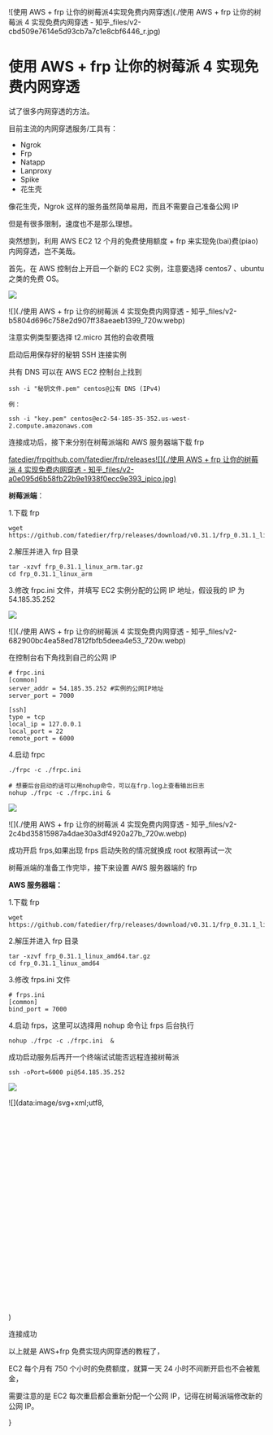 ![使用 AWS + frp  让你的树莓派4实现免费内网穿透](./使用 AWS + frp 让你的树莓派 4 实现免费内网穿透 - 知乎\_files/v2-cbd509e7614e5d93cb7a7c1e8cbf6446_r.jpg)

# 使用 AWS + frp 让你的树莓派 4 实现免费内网穿透

试了很多内网穿透的方法。

目前主流的内网穿透服务/工具有：

- Ngrok
- Frp
- Natapp
- Lanproxy
- Spike
- 花生壳

像花生壳，Ngrok 这样的服务虽然简单易用，而且不需要自己准备公网 IP

但是有很多限制，速度也不是那么理想。

突然想到，利用 AWS EC2 12 个月的免费使用额度 + frp 来实现免(bai)费(piao)内网穿透，岂不美哉。

首先，在 AWS 控制台上开启一个新的 EC2 实例，注意要选择 centos7 、ubuntu 之类的免费 OS。

![](https://pic2.zhimg.com/v2-b5804d696c758e2d907ff38aeaeb1399_b.jpg)

![](./使用 AWS + frp 让你的树莓派 4 实现免费内网穿透 - 知乎\_files/v2-b5804d696c758e2d907ff38aeaeb1399_720w.webp)

注意实例类型要选择 t2.micro 其他的会收费哦

启动后用保存好的秘钥 SSH 连接实例

共有 DNS 可以在 AWS EC2 控制台上找到

    ssh -i "秘钥文件.pem" centos@公有 DNS (IPv4)

    例：

    ssh -i "key.pem" centos@ec2-54-185-35-352.us-west-2.compute.amazonaws.com

连接成功后，接下来分别在树莓派端和 AWS 服务器端下载 frp

[fatedier/frp​github.com/fatedier/frp/releases![](./使用 AWS + frp 让你的树莓派 4 实现免费内网穿透 - 知乎\_files/v2-a0e095d6b58fb22b9e1938f0ecc9e393_ipico.jpg)](https://link.zhihu.com/?target=https%3A//github.com/fatedier/frp/releases)

**树莓派端**：

1.下载 frp

    wget https://github.com/fatedier/frp/releases/download/v0.31.1/frp_0.31.1_linux_arm.tar.gz

2.解压并进入 frp 目录

    tar -xzvf frp_0.31.1_linux_arm.tar.gz
    cd frp_0.31.1_linux_arm

3.修改 frpc.ini 文件，并填写 EC2 实例分配的公网 IP 地址，假设我的 IP 为 54.185.35.252

![](https://pic4.zhimg.com/v2-682900bc4ea58ed7812fbfb5deea4e53_b.jpg)

![](./使用 AWS + frp 让你的树莓派 4 实现免费内网穿透 - 知乎\_files/v2-682900bc4ea58ed7812fbfb5deea4e53_720w.webp)

在控制台右下角找到自己的公网 IP

    # frpc.ini
    [common]
    server_addr = 54.185.35.252 #实例的公网IP地址
    server_port = 7000

    [ssh]
    type = tcp
    local_ip = 127.0.0.1
    local_port = 22
    remote_port = 6000

4.启动 frpc

    ./frpc -c ./frpc.ini

    # 想要后台启动的话可以用nohup命令，可以在frp.log上查看输出日志
    nohup ./frpc -c ./frpc.ini &

![](https://pic4.zhimg.com/v2-2c4bd35815987a4dae30a3df4920a27b_b.png)

![](./使用 AWS + frp 让你的树莓派 4 实现免费内网穿透 - 知乎\_files/v2-2c4bd35815987a4dae30a3df4920a27b_720w.webp)

成功开启 frps,如果出现 frps 启动失败的情况就换成 root 权限再试一次

树莓派端的准备工作完毕，接下来设置 AWS 服务器端的 frp

**AWS 服务器端：**

1.下载 frp

    wget https://github.com/fatedier/frp/releases/download/v0.31.1/frp_0.31.1_linux_amd64.tar.gz

2.解压并进入 frp 目录

    tar -xzvf frp_0.31.1_linux_amd64.tar.gz
    cd frp_0.31.1_linux_amd64

3.修改 frps.ini 文件

    # frps.ini
    [common]
    bind_port = 7000

4.启动 frps，这里可以选择用 nohup 命令让 frps 后台执行

    nohup ./frpc -c ./frpc.ini  &

成功启动服务后再开一个终端试试能否远程连接树莓派

    ssh -oPort=6000 pi@54.185.35.252

![](https://pic2.zhimg.com/v2-adf4569bd00dea779eab75fcb60a3391_b.jpg)

![](data:image/svg+xml;utf8,<svg xmlns='http://www.w3.org/2000/svg' width='1020' height='817'></svg>)

连接成功

以上就是 AWS+frp 免费实现内网穿透的教程了，

EC2 每个月有 750 个小时的免费额度，就算一天 24 小时不间断开启也不会被氪金，

需要注意的是 EC2 每次重启都会重新分配一个公网 IP，记得在树莓派端修改新的公网 IP。

}
